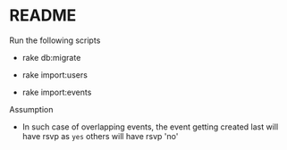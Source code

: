 # README

Run the following scripts

* rake db:migrate

* rake import:users

* rake import:events

Assumption

* In such case of overlapping events, the event getting created last will have rsvp as `yes` others will have rsvp 'no'
